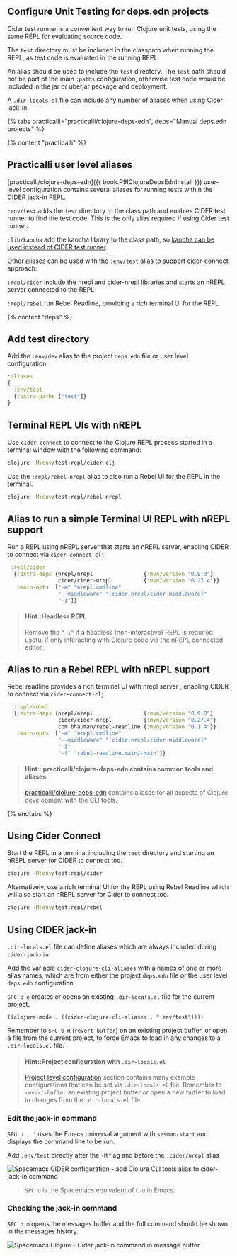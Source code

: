 ## Configure Unit Testing for deps.edn projects

Cider test runner is a convenient way to run Clojure unit tests, using the same REPL for evaluating source code.

The `test` directory must be included in the classpath when running the REPL, as test code is evaluated in the running REPL.

An alias should be used to include the `test` directory.  The `test` path should not be part of the main `:paths` configuration, otherwise test code would be included in the jar or uberjar package and deployment.

A `.dir-locals.el` file can include any number of aliases when using Cider jack-in.


{% tabs practicalli="practicalli/clojure-deps-edn", deps="Manual deps.edn projects" %}

{% content "practicalli" %}

## Practicalli user level aliases

[practicalli/clojure-deps-edn]({{ book.P9IClojureDepsEdnInstall }}) user-level configuration contains several aliases for running tests within the CIDER jack-in REPL.

`:env/test` adds the `test` directory to the class path and enables CIDER test runner to find the test code.  This is the only alias required if using Cider test runner.

`:lib/kaocha` add the kaocha library to the class path, so [kaocha can be used instead of CIDER test runner](/testing/kaocha-test-runner.md).


Other aliases can be used with the `:env/test` alias to support cider-connect approach:

`:repl/cider` include the nrepl and cider-nrepl libraries and starts an nREPL server connected to the REPL

`:repl/rebel` run Rebel Readline, providing a rich terminal UI for the REPL


{% content "deps" %}

## Add test directory

Add the `:env/dev` alias to the project `deps.edn` file or user level configuration.

```clojure
:aliases
{
  :env/test
  {:extra-paths ["test"]}
}
```

## Terminal REPL UIs with nREPL

Use `cider-connect` to connect to the Clojure REPL process started in a terminal window with the following command:

```bash
clojure -M:env/test:repl/cider-clj
```

Use the `:repl/rebel-nrepl` alias to also run a Rebel UI for the REPL in the terminal.

```bash
clojure -M:env/test:repl/rebel-nrepl
```


## Alias to run a simple Terminal UI REPL with nREPL support

Run a REPL using nREPL server that starts an nREPL server, enabling CIDER to connect via `cider-connect-clj`

```clojure
 :repl/cider
  {:extra-deps {nrepl/nrepl                {:mvn/version "0.9.0"}
                cider/cider-nrepl          {:mvn/version "0.27.4"}}
   :main-opts  ["-m" "nrepl.cmdline"
                "--middleware" "[cider.nrepl/cider-middleware]"
                "-i"]}
```

> #### Hint::Headless REPL
> Remove the `"-i"` if a headless (non-interactive) REPL is required, useful if only interacting with Clojure code via the nREPL connected editor.


## Alias to run a Rebel REPL with nREPL support

Rebel readline provides a rich terminal UI with nrepl server , enabling CIDER to connect via `cider-connect-clj`

```clojure
  :repl/rebel
  {:extra-deps {nrepl/nrepl                {:mvn/version "0.9.0"}
                cider/cider-nrepl          {:mvn/version "0.27.4"}
                com.bhauman/rebel-readline {:mvn/version "0.1.4"}}
   :main-opts  ["-m" "nrepl.cmdline"
                "--middleware" "[cider.nrepl/cider-middleware]"
                "-i"
                "-f" "rebel-readline.main/-main"]}
```

> #### Hint:: practicalli/clojure-deps-edn contains common tools and aliases
> [practicalli/clojure-deps-edn]({{book.P9IClojureDepsEdnInstall}}) contains aliases for all aspects of Clojure development with the CLI tools.

{% endtabs %}


## Using Cider Connect

Start the REPL in a terminal including the `test` directory and starting an nREPL server for CIDER to connect too.

```bash
clojure -M:env/test:repl/cider
```

Alternatively, use a rich terminal UI for the REPL using Rebel Readline which will also start an nREPL server for Cider to connect too.

```bash
clojure -M:env/test:repl/rebel
```


## Using CIDER jack-in

`.dir-locals.el` file can define aliases which are always included during `cider-jack-in`.

Add the variable `cider-clojure-cli-aliases` with a names of one or more alias names, which are from either the project `deps.edn` file or the user level `deps.edn` configuration.

`SPC p e` creates or opens an existing `.dir-locals.el` file for the current project.

```elisp
((clojure-mode . ((cider-clojure-cli-aliases . ":env/test"))))
```

Remember to `SPC b R` (`revert-buffer`) on an existing project buffer, or open a file from the current project, to force Emacs to load in any changes to a `.dir-locals.el` file.

> #### Hint::Project configuration with `.dir-locals.el`
> [Project level configuration](/clojure-projects/project-configuration.md) section contains many example configurations that can be set via `.dir-locals.el` file.  Remember to `revert-buffer` an existing project buffer or open a new buffer to load in changes from the `.dir-locals.el` file.

### Edit the jack-in command

`SPU u , '` uses the Emacs universal argument with `sesman-start` and displays the command line to be run.

Add `:env/test` directly after the `-M` flag and before the `:cider/nrepl` alias

![Spacemacs CIDER configuration - add Clojure CLI tools alias to cider-jack-in command](https://raw.githubusercontent.com/practicalli/graphic-design/live/spacemacs/screenshots/spacemacs-clojure-cider-jack-in-alias-env-test.png)

> `SPC u` is the Spacemacs equivalent of `C-u` in Emacs.


### Checking the jack-in command

`SPC b m` opens the messages buffer and the full command should be shown in the messages history.

![Spacemacs Clojure - Cider jack-in command in message buffer](https://raw.githubusercontent.com/practicalli/graphic-design/live/spacemacs/screenshots/spacemacs-clojure-jack-in-command-in-message-buffer.png)
